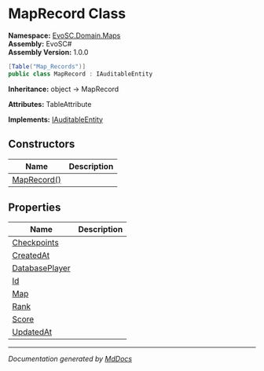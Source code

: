 ﻿<!--  
  <auto-generated>   
    The contents of this file were generated by a tool.  
    Changes to this file may be list if the file is regenerated  
  </auto-generated>   
-->

# MapRecord Class

**Namespace:** [EvoSC.Domain.Maps](../index.md)  
**Assembly:** EvoSC\#  
**Assembly Version:** 1.0.0

```csharp
[Table("Map_Records")]
public class MapRecord : IAuditableEntity
```

**Inheritance:** object → MapRecord

**Attributes:** TableAttribute

**Implements:** [IAuditableEntity](../../IAuditableEntity/index.md)

## Constructors

| Name                                 | Description |
| ------------------------------------ | ----------- |
| [MapRecord()](constructors/index.md) |             |

## Properties

| Name                                           | Description |
| ---------------------------------------------- | ----------- |
| [Checkpoints](properties/Checkpoints.md)       |             |
| [CreatedAt](properties/CreatedAt.md)           |             |
| [DatabasePlayer](properties/DatabasePlayer.md) |             |
| [Id](properties/Id.md)                         |             |
| [Map](properties/Map.md)                       |             |
| [Rank](properties/Rank.md)                     |             |
| [Score](properties/Score.md)                   |             |
| [UpdatedAt](properties/UpdatedAt.md)           |             |

___

*Documentation generated by [MdDocs](https://github.com/ap0llo/mddocs)*
